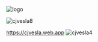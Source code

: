 ![logo](https://user-images.githubusercontent.com/104727028/194652519-2f8b3d8c-3079-4240-827e-be20b0d3ef4e.png)


![cjvesla8](https://user-images.githubusercontent.com/104727028/192542747-c8b1095d-3abc-4db4-bcf0-56d7ea56b0c6.PNG)

https://cjvesla.web.app
![cjvesla4](https://user-images.githubusercontent.com/104727028/227013055-cd8f2ca7-4da6-4158-b741-ef72d1eb16e3.PNG)
